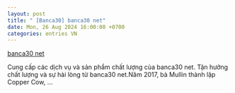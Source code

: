 ```yaml
---
layout: post
title: " [Banca30] banca30 net"
date: Mon, 26 Aug 2024 16:00:00 +0700
categories: entries VN
---
```

[banca30 net](https://www.bienphong.com.vn/Patt/banca30-net.phtm)

Cung cấp các dịch vụ và sản phẩm chất lượng của banca30 net. Tận hưởng chất lượng và sự hài lòng từ banca30 net.Năm 2017, bà Mullin thành lập Copper Cow, ...

